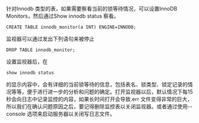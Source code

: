 针对Innodb 类型的表，如果需要察看当前的锁等待情况，可以设置InnoDB Monitors，然后通过Show innodb status 察看。  
```
CREATE TABLE innodb_monitor(a INT) ENGINE=INNODB;
```
监视器可以通过发出下列语句来被停止
```
DROP TABLE innodb_monitor;
```

设置监视器后，在  
```
show innodb status  
```
的显示内容中，会有详细的当前锁等待的信息，包括表名、锁类型、锁定记录的情况等等，便于进行进一步的分析和问题的确定。打开监视器以后，默认情况下每15 秒会向日志中记录监控的内容，如果长时间打开会导致.err 文件变得非常的巨大，所以我们在确认问题原因之后，要记得删除监控表以关闭监视器。或者通过使用--console 选项来启动服务器以关闭写日志文件。
